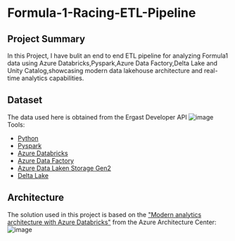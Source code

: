 # Formula-1-Racing-ETL-Pipeline
## Project Summary
In this Project, I have bulit an end to end ETL pipeline for analyzing Formula1 data using Azure Databricks,Pyspark,Azure Data Factory,Delta Lake and Unity Catalog,showcasing modern data lakehouse architecture and real-time analytics capabilities.
## Dataset
The data used here is obtained from the Ergast Developer API
![image](https://github.com/user-attachments/assets/a8ae5326-1f0e-4bc7-8bfc-24a256c4956c)
Tools:
- [Python](https://www.python.org/)
- [Pyspark](https://spark.apache.org/docs/latest/api/python/)
- [Azure Databricks](https://azure.microsoft.com/en-us/products/databricks/)
- [Azure Data Factory](https://azure.microsoft.com/en-us/products/data-factory)
- [Azure Data Laken Storage Gen2](https://azure.microsoft.com/en-us/solutions/data-lake/)
- [Delta Lake](https://learn.microsoft.com/en-us/azure/databricks/delta/)

## Architecture
The solution used in this project is based on the ["Modern analytics architecture with Azure Databricks"](https://learn.microsoft.com/en-us/azure/architecture/solution-ideas/articles/azure-databricks-modern-analytics-architecture) from the Azure Architecture Center:
![image](https://camo.githubusercontent.com/a95da7f94ffefc340bfb5639070c8366b6df51a0803792db201996349e811ea0/68747470733a2f2f6c6561726e2e6d6963726f736f66742e636f6d2f656e2d75732f617a7572652f6172636869746563747572652f736f6c7574696f6e2d69646561732f6d656469612f617a7572652d64617461627269636b732d6d6f6465726e2d616e616c79746963732d6172636869746563747572652d6469616772616d2e706e67)




